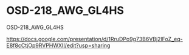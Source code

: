 # OSD-218_AWG_GL4HS
OSD-218_AWG_GL4HS


https://docs.google.com/presentation/d/1RruDPo9g73B6VBj2lFoZ_eq-E8f8cCtjOp9RVPHWXII/edit?usp=sharing

